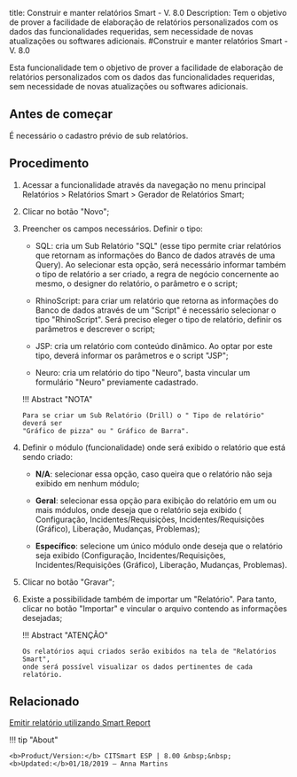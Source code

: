 title: Construir e manter relatórios Smart - V. 8.0
Description: Tem o objetivo de prover a facilidade de elaboração de relatórios personalizados com os dados das funcionalidades requeridas, sem necessidade de novas atualizações ou softwares adicionais.
#Construir e manter relatórios Smart - V. 8.0

Esta funcionalidade tem o objetivo de prover a facilidade de elaboração de
relatórios personalizados com os dados das funcionalidades requeridas, sem
necessidade de novas atualizações ou softwares adicionais.

Antes de começar
--------------------

É necessário o cadastro prévio de sub relatórios.

Procedimento
----------------

1.  Acessar a funcionalidade através da navegação no menu principal Relatórios
    \> Relatórios Smart \> Gerador de Relatórios Smart;

2.  Clicar no botão "Novo";

3.  Preencher os campos necessários. Definir o tipo:

       +  SQL: cria um Sub Relatório "SQL" (esse tipo permite criar relatórios que
          retornam as informações do Banco de dados através de uma Query). Ao
          selecionar esta opção, será necessário informar também o tipo de
          relatório a ser criado, a regra de negócio concernente ao mesmo, o
          designer do relatório, o parâmetro e o script;

       +  RhinoScript: para criar um relatório que retorna as informações do Banco
          de dados através de um "Script" é necessário selecionar o tipo
          "RhinoScript". Será preciso eleger o tipo de relatório, definir os
          parâmetros e descrever o script;

       +  JSP: cria um relatório com conteúdo dinâmico. Ao optar por este tipo,
          deverá informar os parâmetros e o script "JSP";

       +  Neuro: cria um relatório do tipo "Neuro", basta vincular um formulário
          "Neuro" previamente cadastrado.

    !!! Abstract "NOTA"

        Para se criar um Sub Relatório (Drill) o " Tipo de relatório" deverá ser
        "Gráfico de pizza" ou " Gráfico de Barra".


4.  Definir o módulo (funcionalidade) onde será exibido o relatório que está
    sendo criado:

      +   **N/A**: selecionar essa opção, caso queira que o relatório não seja exibido
      em nenhum módulo;

      +   **Geral**: selecionar essa opção para exibição do relatório em um ou mais
      módulos, onde deseja que o relatório seja exibido ( Configuração,
      Incidentes/Requisições, Incidentes/Requisições (Gráfico), Liberação,
      Mudanças, Problemas);

      +   **Específico**: selecione um único módulo onde deseja que o relatório seja
      exibido (Configuração, Incidentes/Requisições, Incidentes/Requisições
      (Gráfico), Liberação, Mudanças, Problemas).

5.  Clicar no botão "Gravar";

6.  Existe a possibilidade também de importar um "Relatório". Para tanto, clicar
    no botão "Importar" e vincular o arquivo contendo as informações desejadas;


    !!! Abstract "ATENÇÃO"

        Os relatórios aqui criados serão exibidos na tela de "Relatórios Smart",
        onde será possível visualizar os dados pertinentes de cada relatório.


Relacionado
-------

[Emitir relatório utilizando Smart Report](/pt-br/citsmart-esp-8/additional-features/reports/create/smart-reports/configuration/create-smart-report.html)


!!! tip "About"

    <b>Product/Version:</b> CITSmart ESP | 8.00 &nbsp;&nbsp;
    <b>Updated:</b>01/18/2019 – Anna Martins
